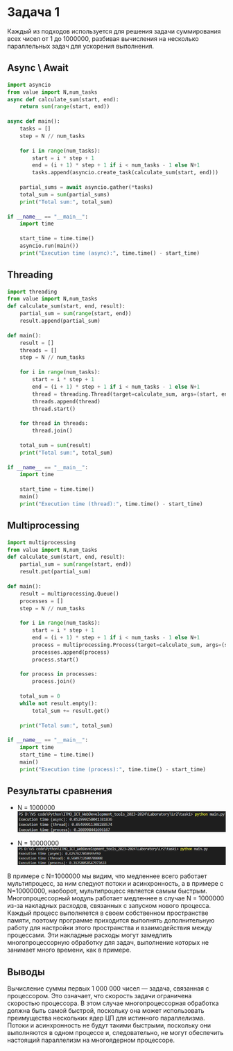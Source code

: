 # Задача 1
Каждый из подходов используется для решения задачи суммирования всех чисел от 1 до 1000000, разбивая вычисления на несколько параллельных задач для ускорения выполнения.

## Async \ Await

```python
import asyncio
from value import N,num_tasks
async def calculate_sum(start, end):
    return sum(range(start, end))

async def main():
    tasks = []
    step = N // num_tasks

    for i in range(num_tasks):
        start = i * step + 1
        end = (i + 1) * step + 1 if i < num_tasks - 1 else N+1
        tasks.append(asyncio.create_task(calculate_sum(start, end)))

    partial_sums = await asyncio.gather(*tasks)
    total_sum = sum(partial_sums)
    print("Total sum:", total_sum)

if __name__ == "__main__":
    import time
   
    start_time = time.time()
    asyncio.run(main())
    print("Execution time (async):", time.time() - start_time)
```

## Threading

```python
import threading
from value import N,num_tasks
def calculate_sum(start, end, result):
    partial_sum = sum(range(start, end))
    result.append(partial_sum)

def main():
    result = []
    threads = []
    step = N // num_tasks

    for i in range(num_tasks):
        start = i * step + 1
        end = (i + 1) * step + 1 if i < num_tasks - 1 else N+1
        thread = threading.Thread(target=calculate_sum, args=(start, end, result))
        threads.append(thread)
        thread.start()

    for thread in threads:
        thread.join()

    total_sum = sum(result)
    print("Total sum:", total_sum)

if __name__ == "__main__":
    import time
    
    start_time = time.time()
    main()
    print("Execution time (thread):", time.time() - start_time)
```

## Multiprocessing

```python
import multiprocessing
from value import N,num_tasks
def calculate_sum(start, end, result):
    partial_sum = sum(range(start, end))
    result.put(partial_sum)

def main():
    result = multiprocessing.Queue()
    processes = []
    step = N // num_tasks

    for i in range(num_tasks):
        start = i * step + 1
        end = (i + 1) * step + 1 if i < num_tasks - 1 else N+1
        process = multiprocessing.Process(target=calculate_sum, args=(start, end, result))
        processes.append(process)
        process.start()

    for process in processes:
        process.join()

    total_sum = 0
    while not result.empty():
        total_sum += result.get()

    print("Total sum:", total_sum)

if __name__ == "__main__":
    import time
    start_time = time.time()
    main()
    print("Execution time (process):", time.time() - start_time)
```

## Результаты сравнения
-   N = 1000000
![task1](images/task1.png)

-   N = 10000000
![task1_2](images/task1_2.png)  

В примере с N=1000000 мы видим, что медленнее всего работает мультипроцесс, за ним следуют потоки и асинхронность, а в примере с N=10000000, наоборот, мультипроцесс является самым быстрым. Многопроцессорный модуль работает медленнее в случае N = 1000000 из-за накладных расходов, связанных с запуском нового процесса. Каждый процесс выполняется в своем собственном пространстве памяти, поэтому программе приходится выполнять дополнительную работу для настройки этого пространства и взаимодействия между процессами. Эти накладные расходы могут замедлить многопроцессорную обработку для задач, выполнение которых не занимает много времени, как в примере.


## Выводы

Вычисление суммы первых 1 000 000 чисел — задача, связанная с процессором. Это означает, что скорость задачи ограничена скоростью процессора. В этом случае многопроцессорная обработка должна быть самой быстрой, поскольку она может использовать преимущества нескольких ядер ЦП для истинного параллелизма. Потоки и асинхронность не будут такими быстрыми, поскольку они выполняются в одном процессе и, следовательно, не могут обеспечить настоящий параллелизм на многоядерном процессоре.